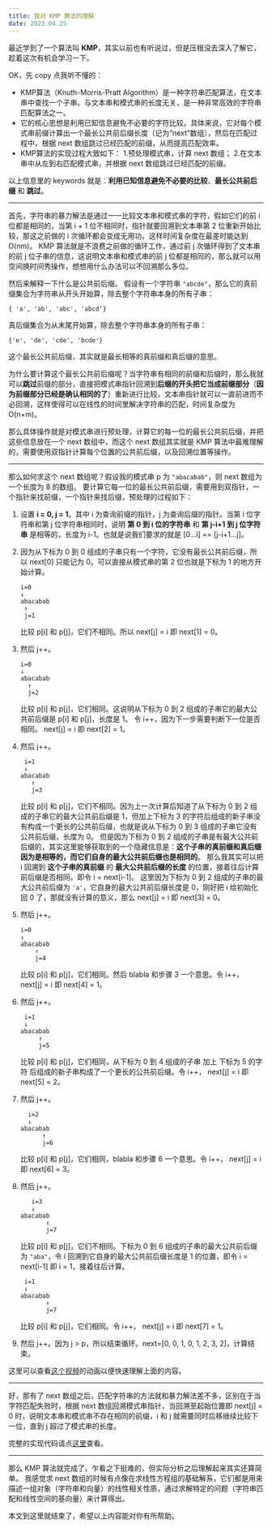 ```yaml
---
title: 我对 KMP 算法的理解
date: 2023.04.25
---
```




最近学到了一个算法叫 **KMP**，其实以前也有听说过，但是压根没去深入了解它，趁着这次有机会学习一下。

OK，先 copy 点我听不懂的：
- KMP算法（Knuth-Morris-Pratt Algorithm）是一种字符串匹配算法，在文本串中查找一个子串。与文本串和模式串的长度无关，是一种非常高效的字符串匹配算法之一。
- 它的核心思想是利用已知信息避免不必要的字符比较。具体来说，它对每个模式串前缀计算出一个最长公共前后缀长度（记为“next”数组），然后在匹配过程中，根据 next 数组跳过已经匹配的前缀，从而提高匹配效率。
- KMP算法的实现过程大致如下：
  1.预处理模式串，计算 next 数组；
  2.在文本串中从左到右匹配模式串，并根据 next 数组跳过已经匹配的前缀。

以上信息里的 keywords 就是：**利用已知信息避免不必要的比较**、**最长公共前后缀** 和 **跳过**。

---

首先，字符串的暴力解法是通过一一比较文本串和模式串的字符，假如它们的前 i 位都是相同的，当第 i + 1 位不相同时，指针就要回溯到文本串第 2 位重新开始比较，那这之前做的 i 次循环都会变成无用功，这样时间复杂度在最差时能达到 O(nm)。
KMP 算法就是不浪费之前做的循环工作，通过前 j 次循环得到了文本串的前 j 位子串的信息，这说明文本串和模式串的前 j 位都是相同的，那么就可以用空间换时间秀操作，想想用什么办法可以不回溯那么多位。

然后来解释一下什么是公共前后缀。
假设有一个字符串 `"abcde"`，那么它的真前缀集合为字符串从开头开始算，除去整个字符串本身的所有子串：
```
{ 'a', 'ab', 'abc', 'abcd'}
```
真后缀集合为从末尾开始算，除去整个字符串本身的所有子串：
```
{'e', 'de', 'cde', 'bcde'}
```
这个最长公共前后缀，其实就是最长相等的真前缀和真后缀的意思。

为什么要计算这个最长公共前后缀呢？当字符串有相同的前缀和后缀时，那么我就可以**跳过**前缀的部分，直接把模式串指针回溯到**后缀的开头把它当成前缀部分**（**因为前缀部分已经是确认相同的了**）重新进行比较，文本串指针就可以一直前进而不必回溯，这样使得可以在线性的时间里解决字符串的匹配，时间复杂度为 O(n+m)。

那么具体操作就是对模式串进行预处理，计算它的每一位的最长公共前后缀，并把这些信息放在一个 next 数组中，而这个 next 数组其实就是 KMP 算法中最难理解的，需要使用双指针计算每个位置的公共前后缀，以及回溯位置等操作。

---

那么如何求这个 next 数组呢？假设我的模式串 p 为 `"abacabab"`，则 next 数组为一个长度为 8 的数组。
要计算它每一位的最长公共前后缀，需要用到双指针，一个指针来找前缀，一个指针来找后缀，预处理的过程如下：
1. 设置 **i = 0, j = 1**。其中 i 为查询前缀的指针，j 为查询后缀的指针。当第 i 位字符串和第 j 位字符串相同时，说明 **第 0 到 i 位的字符串** 和 **第 j-i+1 到 j 位字符串** 是相等的，长度为 i-1。也就是说我们要求的就是 [0...i] == [j-i+1...j]。
2. 因为从下标为 0 到 0 组成的子串只有一个字符，它没有最长公共前后缀，所以 next[0] 只能记为 0。可以直接从模式串的第 2 位也就是下标为 1 的地方开始计算。
   ```
   i=0
   ↓
   abacabab
    ↑
    j=1
   ```
   比较 p[i] 和 p[j]，它们不相同。所以 next[j] = i 即 next[1] = 0。
3. 然后 j++。

   ```
   i=0
   ↓
   abacabab
     ↑
     j=2
   ```
   比较 p[i] 和 p[j]，它们相同。这说明从下标为 0 到 2 组成的子串它的最大公共前后缀是 p[i] 和 p[j]，长度是 1。
   令 i++，因为下一步需要判断下一位是否相同。 next[j] = i 即 next[2] = 1。
5. 然后 j++。
   ```
    i=1
    ↓
   abacabab
      ↑
      j=3
   ```
   比较 p[i] 和 p[j]，它们不相同。因为上一次计算后知道了从下标为 0 到 2 组成的子串它的最大公共前后缀是 1，但加上下标为 3 的字符后组成的新子串没有构成一个更长的公共前后缀，也就是说从下标为 0 到 3 组成的子串它没有公共前后缀，长度为 0。
    但是因为下标为 0 到 2 组成的子串是有最大公共前后缀的，其实这里能够获取到的一个隐藏信息是：**这个子串的真前缀和真后缀因为是相等的，而它们自身的最大公共前后缀也是相同的**。
    那么我其实可以把 i 回溯到 **这个子串的真前缀** 的 **最大公共前后缀的长度** 的位置，接着往后计算前后缀是否相同，即令 i = next[i-1]。
    这里因为下标为 0 到 2 组成的子串的最大公共前后缀为 `'a'`，它自身的最大公共前后缀长度是 0，刚好把 i 给初始化回 0 了，那就没有计算的意义，那么 next[j] = i 即 next[3] = 0。
6. 然后 j++。
   ```
   i=0
   ↓
   abacabab
       ↑
       j=4
   ```
   比较 p[i] 和 p[j]，它们相同。然后 blabla 和步骤 3 一个意思。令 i++， next[j] = i 即 next[4] = 1。
7. 然后 j++。
   ```
    i=1
    ↓
   abacabab
        ↑
        j=5
   ```
   比较 p[i] 和 p[j]，它们相同，从下标为 0 到 4 组成的子串 加上 下标为 5 的字符 后组成的新子串构成了一个更长的公共前后缀。令 i++， next[j] = i 即 next[5] = 2。
8. 然后 j++。
   ```
     i=2
     ↓
   abacabab
         ↑
         j=6
   ```
    比较 p[i] 和 p[j]，它们相同，blabla 和步骤 6 一个意思。令 i++， next[j] = i 即 next[6] = 3。
9. 然后 j++。
   ```
      i=3
      ↓
   abacabab
          ↑
          j=7
   ```
   比较 p[i] 和 p[j]，它们不相同。下标为 0 到 6 组成的子串的最大公共前后缀为 `"aba"`，令 i 回溯到它自身的最大公共前后缀长度是 1 的位置，即令 i = next[i-1] 即 i = 1，接着往后计算。
   ```
    i=1
    ↓
   abacabab
          ↑
          j=7
   ```
   比较 p[i] 和 p[j]，它们相同。令 i++， next[j] = i 即 next[7] = 1。
10. 然后 j++。因为 j > p，所以结束循环。next=[0, 0, 1, 0, 1, 2, 3, 2]，计算结束。


这里可以查看[这个视频](https://www.bilibili.com/video/BV1AY4y157yL/?share_source=copy_web&vd_source=774b9d6a9d7cb9fd98d1187884600dd1&t=431)的动画以便快速理解上面的内容。

---

好，那有了 next 数组之后，匹配字符串的方法就和暴力解法差不多，区别在于当字符匹配失败时，根据 next 数组回溯模式串指针，当回溯至起始位置即 next[j] = 0 时，说明文本串和模式串不存在相同的前缀，i 和 j 就需要同时后移继续比较下一位，直到 j 超过了模式串的长度。

完整的实现代码请点[这里](https://github.com/glitchboyl/CS/blob/main/DataStructure/Algorithm/KMP.c)查看。

---

那么 KMP 算法就完成了。乍看之下挺难的，但实际分析之后理解起来其实还算简单。
我感觉求 next 数组的时候有点像在求线性方程组的基础解系，它们都是用来描述一组对象（字符串和向量）的线性相关性质，通过求解特定的问题（字符串匹配和线性空间的基向量）来计算得出。

本文到这里就结束了，希望以上内容能对你有所帮助。

